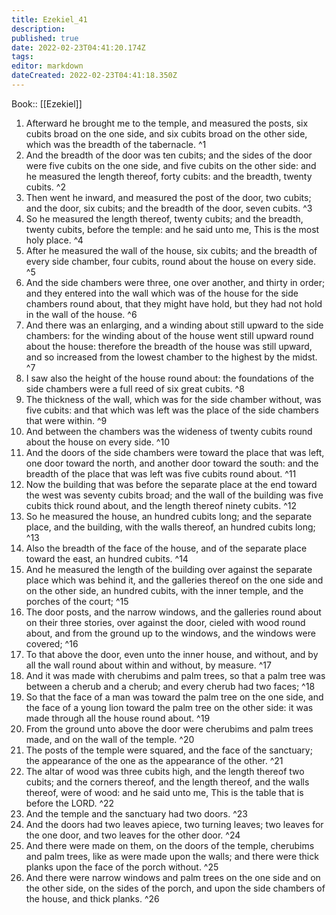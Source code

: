 ```yaml
---
title: Ezekiel_41
description: 
published: true
date: 2022-02-23T04:41:20.174Z
tags: 
editor: markdown
dateCreated: 2022-02-23T04:41:18.350Z
---
```


 Book:: [[Ezekiel]]
 1. Afterward he brought me to the temple, and measured the posts, six cubits broad on the one side, and six cubits broad on the other side, which was the breadth of the tabernacle. ^1
 2. And the breadth of the door was ten cubits; and the sides of the door were five cubits on the one side, and five cubits on the other side: and he measured the length thereof, forty cubits: and the breadth, twenty cubits. ^2
 3. Then went he inward, and measured the post of the door, two cubits; and the door, six cubits; and the breadth of the door, seven cubits. ^3
 4. So he measured the length thereof, twenty cubits; and the breadth, twenty cubits, before the temple: and he said unto me, This is the most holy place. ^4
 5. After he measured the wall of the house, six cubits; and the breadth of every side chamber, four cubits, round about the house on every side. ^5
 6. And the side chambers were three, one over another, and thirty in order; and they entered into the wall which was of the house for the side chambers round about, that they might have hold, but they had not hold in the wall of the house. ^6
 7. And there was an enlarging, and a winding about still upward to the side chambers: for the winding about of the house went still upward round about the house: therefore the breadth of the house was still upward, and so increased from the lowest chamber to the highest by the midst. ^7
 8. I saw also the height of the house round about: the foundations of the side chambers were a full reed of six great cubits. ^8
 9. The thickness of the wall, which was for the side chamber without, was five cubits: and that which was left was the place of the side chambers that were within. ^9
 10. And between the chambers was the wideness of twenty cubits round about the house on every side. ^10
 11. And the doors of the side chambers were toward the place that was left, one door toward the north, and another door toward the south: and the breadth of the place that was left was five cubits round about. ^11
 12. Now the building that was before the separate place at the end toward the west was seventy cubits broad; and the wall of the building was five cubits thick round about, and the length thereof ninety cubits. ^12
 13. So he measured the house, an hundred cubits long; and the separate place, and the building, with the walls thereof, an hundred cubits long; ^13
 14. Also the breadth of the face of the house, and of the separate place toward the east, an hundred cubits. ^14
 15. And he measured the length of the building over against the separate place which was behind it, and the galleries thereof on the one side and on the other side, an hundred cubits, with the inner temple, and the porches of the court; ^15
 16. The door posts, and the narrow windows, and the galleries round about on their three stories, over against the door, cieled with wood round about, and from the ground up to the windows, and the windows were covered; ^16
 17. To that above the door, even unto the inner house, and without, and by all the wall round about within and without, by measure. ^17
 18. And it was made with cherubims and palm trees, so that a palm tree was between a cherub and a cherub; and every cherub had two faces; ^18
 19. So that the face of a man was toward the palm tree on the one side, and the face of a young lion toward the palm tree on the other side: it was made through all the house round about. ^19
 20. From the ground unto above the door were cherubims and palm trees made, and on the wall of the temple. ^20
 21. The posts of the temple were squared, and the face of the sanctuary; the appearance of the one as the appearance of the other. ^21
 22. The altar of wood was three cubits high, and the length thereof two cubits; and the corners thereof, and the length thereof, and the walls thereof, were of wood: and he said unto me, This is the table that is before the LORD. ^22
 23. And the temple and the sanctuary had two doors. ^23
 24. And the doors had two leaves apiece, two turning leaves; two leaves for the one door, and two leaves for the other door. ^24
 25. And there were made on them, on the doors of the temple, cherubims and palm trees, like as were made upon the walls; and there were thick planks upon the face of the porch without. ^25
 26. And there were narrow windows and palm trees on the one side and on the other side, on the sides of the porch, and upon the side chambers of the house, and thick planks. ^26
